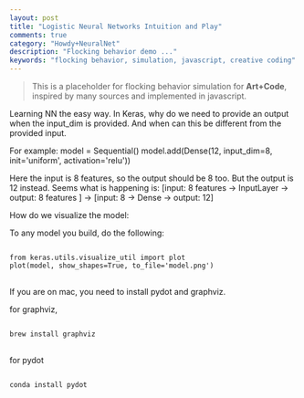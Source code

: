 ```yaml
---
layout: post
title: "Logistic Neural Networks Intuition and Play"
comments: true
category: "Howdy+NeuralNet"
description: "Flocking behavior demo ..."
keywords: "flocking behavior, simulation, javascript, creative coding"
---
```


> This is a placeholder for flocking behavior simulation for **Art+Code**, inspired by many sources and implemented in javascript.

Learning NN the easy way.
In Keras, why do we need to provide an output when the input_dim is provided. And when can this be different from the provided input.

For example:
model = Sequential()
model.add(Dense(12, input_dim=8, init='uniform', activation='relu'))

Here the input is 8 features, so the output should be 8 too. But the output is 12 instead. 
Seems what is happening is:
[input: 8 features -> InputLayer -> output: 8 features ] -> [input: 8 -> Dense -> output: 12]


<paragraph>
How do we visualize the model:

To any model you build, do the following:
<pre><code>
from keras.utils.visualize_util import plot
plot(model, show_shapes=True, to_file='model.png')
</code>
</pre>
If you are on mac, you need to install pydot and graphviz.

for graphviz, 
<pre><code>
brew install graphviz
</code>
</pre>

for pydot
<pre><code>
conda install pydot
</code>
</pre>


</paragraph>
